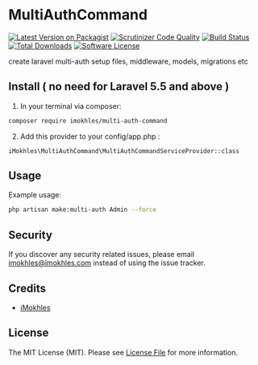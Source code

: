 # MultiAuthCommand

[![Latest Version on Packagist][ico-version]][link-packagist]
[![Scrutinizer Code Quality](https://scrutinizer-ci.com/g/iMokhles/MultiAuthCommand/badges/quality-score.png?b=master)](https://scrutinizer-ci.com/g/iMokhles/MultiAuthCommand/?branch=master)
[![Build Status](https://scrutinizer-ci.com/g/iMokhles/MultiAuthCommand/badges/build.png?b=master)](https://scrutinizer-ci.com/g/iMokhles/MultiAuthCommand/build-status/master)
[![Total Downloads][ico-downloads]][link-downloads]
[![Software License][ico-license]](LICENSE.md)

create laravel multi-auth setup files, middleware, models, migrations etc

## Install ( no need for Laravel 5.5 and above )

1. In your terminal via composer:

``` bash
composer require imokhles/multi-auth-command
```

2. Add this provider to your config/app.php :
```
iMokhles\MultiAuthCommand\MultiAuthCommandServiceProvider::class
```

## Usage

Example usage: 


``` bash
php artisan make:multi-auth Admin --force
```

## Security

If you discover any security related issues, please email imokhles@imokhles.com instead of using the issue tracker.

## Credits

- [iMokhles](http://github.com/imokhles)

## License

The MIT License (MIT). Please see [License File](LICENSE.md) for more information.

[ico-version]: https://img.shields.io/packagist/v/imokhles/multi-auth-command.svg?style=flat-square
[ico-license]: https://img.shields.io/badge/license-MIT-brightgreen.svg?style=flat-square
[ico-downloads]: https://img.shields.io/packagist/dt/imokhles/multi-auth-command.svg?style=flat-square

[link-packagist]: https://packagist.org/packages/imokhles/multi-auth-command
[link-downloads]: https://packagist.org/packages/imokhles/multi-auth-command
[link-author]: https://github.com/imokhles